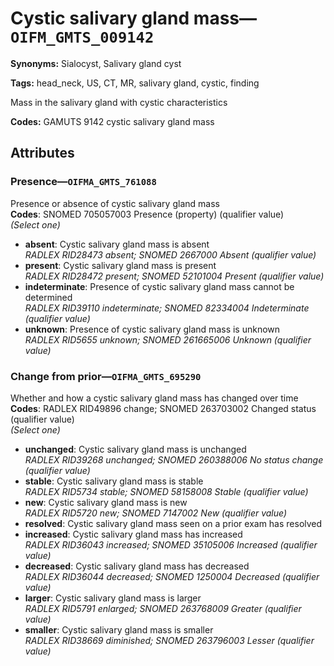 # Cystic salivary gland mass—`OIFM_GMTS_009142`

**Synonyms:** Sialocyst, Salivary gland cyst

**Tags:** head_neck, US, CT, MR, salivary gland, cystic, finding

Mass in the salivary gland with cystic characteristics

**Codes:** GAMUTS 9142 cystic salivary gland mass

## Attributes

### Presence—`OIFMA_GMTS_761088`

Presence or absence of cystic salivary gland mass  
**Codes**: SNOMED 705057003 Presence (property) (qualifier value)  
*(Select one)*

- **absent**: Cystic salivary gland mass is absent  
_RADLEX RID28473 absent; SNOMED 2667000 Absent (qualifier value)_
- **present**: Cystic salivary gland mass is present  
_RADLEX RID28472 present; SNOMED 52101004 Present (qualifier value)_
- **indeterminate**: Presence of cystic salivary gland mass cannot be determined  
_RADLEX RID39110 indeterminate; SNOMED 82334004 Indeterminate (qualifier value)_
- **unknown**: Presence of cystic salivary gland mass is unknown  
_RADLEX RID5655 unknown; SNOMED 261665006 Unknown (qualifier value)_

### Change from prior—`OIFMA_GMTS_695290`

Whether and how a cystic salivary gland mass has changed over time  
**Codes**: RADLEX RID49896 change; SNOMED 263703002 Changed status (qualifier value)  
*(Select one)*

- **unchanged**: Cystic salivary gland mass is unchanged  
_RADLEX RID39268 unchanged; SNOMED 260388006 No status change (qualifier value)_
- **stable**: Cystic salivary gland mass is stable  
_RADLEX RID5734 stable; SNOMED 58158008 Stable (qualifier value)_
- **new**: Cystic salivary gland mass is new  
_RADLEX RID5720 new; SNOMED 7147002 New (qualifier value)_
- **resolved**: Cystic salivary gland mass seen on a prior exam has resolved  
- **increased**: Cystic salivary gland mass has increased  
_RADLEX RID36043 increased; SNOMED 35105006 Increased (qualifier value)_
- **decreased**: Cystic salivary gland mass has decreased  
_RADLEX RID36044 decreased; SNOMED 1250004 Decreased (qualifier value)_
- **larger**: Cystic salivary gland mass is larger  
_RADLEX RID5791 enlarged; SNOMED 263768009 Greater (qualifier value)_
- **smaller**: Cystic salivary gland mass is smaller  
_RADLEX RID38669 diminished; SNOMED 263796003 Lesser (qualifier value)_